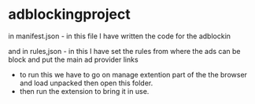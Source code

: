 # adblockingproject
in manifest.json -
in this file I have written the code for the adblockin

and in rules,json - 
in this I have set the rules from where the ads can be block and put the main ad provider links

- to run this we have to go on manage extention part of the the browser and load unpacked then open this folder.
- then run the extension to bring it in use.
